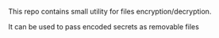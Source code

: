 This repo contains small utility for files encryption/decryption.

It can be used to pass encoded secrets as removable files
